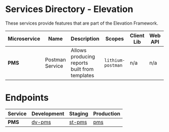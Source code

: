 # Services Directory - Elevation

These services provide features that are part of the Elevation Framework.

| Microservice | Name | Description | Scopes | Client Lib | Web API | Spec |
| - | - | - | - | - | - | - |
| **PMS** | Postman Service | Allows producing reports built from templates | `lithium-postman` | n/a | n/a | n/a |

# Endpoints

<!-- markdown-link-check-disable -->
| Service | Development | Staging | Production |
| - | - | - | - |
| **PMS** | [dv-pms](https://dv-pms.lithium.primaverabss.com/) | [st-pms](https://st-pms.lithium.primaverabss.com/) | [pms](https://lithium-postman.primaverabss.com/) |
<!-- markdown-link-check-enable -->
